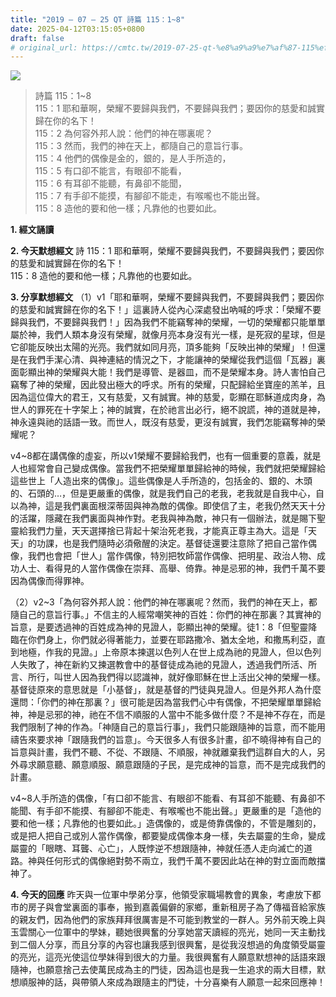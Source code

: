 ```yaml
---
title: "2019 – 07 – 25 QT 詩篇 115：1~8"
date: 2025-04-12T03:15:05+0800
draft: false
# original_url: https://cmtc.tw/2019-07-25-qt-%e8%a9%a9%e7%af%87-115%ef%bc%9a18
---
```


![](/images/qt.jpg)
> 詩篇 115：1\~8  
> 115：1 耶和華啊，榮耀不要歸與我們，不要歸與我們；要因你的慈愛和誠實歸在你的名下！  
> 115：2 為何容外邦人說：他們的神在哪裏呢？  
> 115：3 然而，我們的神在天上，都隨自己的意旨行事。  
> 115：4 他們的偶像是金的，銀的，是人手所造的，  
> 115：5 有口卻不能言，有眼卻不能看，  
> 115：6 有耳卻不能聽，有鼻卻不能聞，  
> 115：7 有手卻不能摸，有腳卻不能走，有喉嚨也不能出聲。  
> 115：8 造他的要和他一樣；凡靠他的也要如此。

**1. 經文誦讀**

**2.  今天默想經文**
詩 115：1 耶和華啊，榮耀不要歸與我們，不要歸與我們；要因你的慈愛和誠實歸在你的名下！  
115：8 造他的要和他一樣；凡靠他的也要如此。

**3. 分享默想經文**
（1）v1「耶和華啊，榮耀不要歸與我們，不要歸與我們；要因你的慈愛和誠實歸在你的名下！」這裏詩人從內心深處發出吶喊的呼求：「榮耀不要歸與我們，不要歸與我們！」因為我們不能竊奪神的榮耀，一切的榮耀都只能單單屬於神，我們人類本身沒有榮耀，就像月亮本身沒有光一樣，是死寂的星球，但是它卻能反映出太陽的光亮。我們就如同月亮，頂多能夠「反映出神的榮耀」！但還是在我們手潔心清、與神連結的情況之下，才能讓神的榮耀從我們這個「瓦器」裏面彰顯出神的榮耀與大能！我們是導管、是器皿，而不是榮耀本身。詩人害怕自己竊奪了神的榮耀，因此發出極大的呼求。所有的榮耀，只配歸給坐寶座的羔羊，且因為這位偉大的君王，又有慈愛，又有誠實。神的慈愛，彰顯在耶穌道成肉身，為世人的罪死在十字架上；神的誠實，在於祂言出必行，絕不說謊，神的道就是神，神永遠與祂的話語一致。而世人，既沒有慈愛，更沒有誠實，我們怎能竊奪神的榮耀呢？

v4\~8都在講偶像的虛妄，所以v1榮耀不要歸給我們，也有一個重要的意義，就是人也經常會自己變成偶像。當我們不把榮耀單單歸給神的時候，我們就把榮耀歸給這些世上「人造出來的偶像」。這些偶像是人手所造的，包括金的、銀的、木頭的、石頭的…，但是更嚴重的偶像，就是我們自己的老我，老我就是自我中心，自以為神，這是我們裏面根深蒂固與神為敵的偶像。即使信了主，老我仍然天天十分的活躍，隱藏在我們裏面與神作對。老我與神為敵，神只有一個辦法，就是賜下聖靈給我們力量，天天選擇捨已背起十架治死老我，才能真正尊主為大。這是「天天」的功課，也是我們隨時必須儆醒的決定。基督徒還要注意除了把自己當作偶像，我們也會把「世人」當作偶像，特別把牧師當作偶像、把明星、政治人物、成功人士、看得見的人當作偶像在崇拜、高舉、倚靠。神是忌邪的神，我們千萬不要因為偶像而得罪神。

（2）v2\~3「為何容外邦人說：他們的神在哪裏呢？然而，我們的神在天上，都隨自己的意旨行事。」不信主的人經常嘲笑神的百姓：你們的神在那裏？其實神的旨意，是要透過神的百姓成為神的見證人，彰顯出神的榮耀。徒1：8「但聖靈降臨在你們身上，你們就必得著能力，並要在耶路撒冷、猶太全地，和撒馬利亞，直到地極，作我的見證。」上帝原本揀選以色列人在世上成為祂的見證人，但以色列人失敗了，神在新約又揀選教會中的基督徒成為祂的見證人，透過我們所活、所言、所行，叫世人因為我們得以認識神，就好像耶穌在世上活出父神的榮耀一樣。基督徒原來的意思就是「小基督」，就是基督的門徒與見證人。但是外邦人為什麼還問：「你們的神在那裏？」很可能是因為當我們心中有偶像，不把榮耀單單歸給神，神是忌邪的神，祂在不信不順服的人當中不能多做什麼？不是神不存在，而是我們限制了神的作為。「神隨自己的意旨行事」，我們只能跟隨神的旨意，而不能用禱告來要求神「跟隨我們的旨意」。今天很多人有很多計畫，卻不曉得神有自己的旨意與計畫，我們不聽、不從、不跟隨、不順服，神就離棄我們這群自大的人，另外尋求願意聽、願意順服、願意跟隨的子民，是完成神的旨意，而不是完成我們的計畫。

v4\~8人手所造的偶像，「有口卻不能言、有眼卻不能看、有耳卻不能聽、有鼻卻不能聞、有手卻不能摸、有腳卻不能走、有喉嚨也不能出聲。」更嚴重的是「造他的要和他一樣；凡靠他的也要如此。」造偶像的，或是倚靠偶像的，不管是雕刻的，或是把人把自己或別人當作偶像，都要變成偶像本身一樣，失去屬靈的生命，變成屬靈的「眼瞎、耳聾、心亡」，人既悖逆不想跟隨神，神就任憑人走向滅亡的道路。神與任何形式的偶像絕對勢不兩立，我們千萬不要因此站在神的對立面而敵擋神了。

**4. 今天的回應**
昨天與一位軍中學弟分享，他領受家職場教會的異象，考慮放下都市的房子與會堂裏面的事奉，搬到嘉義偏僻的家鄉，重新租房子為了傳福音給家族的親友們，因為他們的家族拜拜很厲害是不可能到教堂的一群人。另外前天晚上與玉雲關心一位軍中的學妹，聽她很興奮的分享她當天讀經的亮光，她同一天主動找到二個人分享，而且分享的內容也讓我感到很興奮，是從我沒想過的角度領受屬靈的亮光，這亮光使這位學妹得到很大的力量。我很興奮有人願意默想神的話語來跟隨神，也願意捨己去使萬民成為主的門徒，因為這也是我一生追求的兩大目標，默想順服神的話，與帶領人來成為跟隨主的門徒，十分喜樂有人願意一起來回應神！
